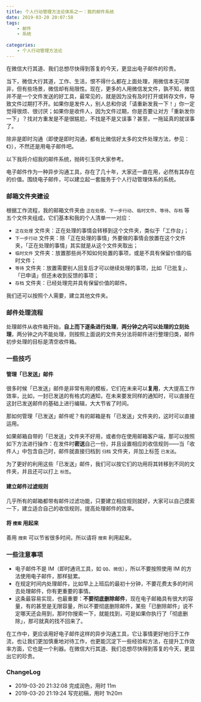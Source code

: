 ```yaml
---
title: 个人行动管理方法论体系之一：我的邮件系统
date: 2019-03-20 20:07:58
tags:
    - 邮件
    - 系统
  
categories:
    - 个人行动管理方法论
---
```


在微信大行其道、我们总想尽快得到答复的今天，更显出电子邮件的珍贵。
<!--more-->

当下，微信大行其道，工作、生活，恨不得什么都在上面处理，用微信本无可厚非，但有些场景，微信却有局限性。现在，更多的人用微信发文件，孰不知，微信并不是一个文件发送的好工具，最常见的，就是因为没有及时打开或转存文件，导致文件过期打不开。如果你是发件人，别人总和你说「请重新发我一下！」你一定觉得很烦、很讨厌；如果你是收件人，因为文件过期，你是否要让对方「重新发你一下」？找对方重发是不是很尴尬，不找是不是又误事？甚至，一拖延真的就误事了。

除非是即时沟通（即使是即时沟通，都有比微信好太多的文件处理方法，参见：《》），不然还是用电子邮件吧。

以下我将介绍我的邮件系统，抛砖引玉供大家参考。

电子邮件作为一种异步沟通工具，存在了几十年，大家还一直在用，必然有其存在的价值。围绕电子邮件，可以建立起一套服务于个人行动管理体系的系统。

### 邮箱文件夹建设
根据工作流程，我的邮箱文件夹由 `正在处理`、`下一步行动`、`临时文件`、`等待`、`存档` 等五个文件夹组成，它们基本和我的个人清单一一对应：
- `正在处理` 文件夹：正在处理的事情会转移到这个文件夹，类似于「工作台」；
- `下一步行动` 文件夹：除「正在处理的事情」外要做的事情会放置在这个文件夹，「正在处理的事情」其实就是从这个文件夹取出；
- `临时文件` 文件夹：放置那些尚不知如何处置的事项，或是不具有保留价值的临时文件；
- `等待` 文件夹：放置需要别人回复后才可以继续处理的事项，比如「已批复」、「已申请」但还未收到反馈的事项；
- `存档` 文件夹：已经处理完并具有保留价值的邮件。

我们还可以按照个人需要，建立其他文件夹。

### 邮件处理流程
处理邮件从收件箱开始，**自上而下逐条进行处理**，**两分钟之内可以处理的立刻处理**，两分钟之内不能处理，则按照上面说的文件夹分法将邮件进行整理归类，邮件初步处理的目标是清空收件箱。

### 一些技巧
#### 管理「已发送」邮件
很多时候「已发送」邮件是非常有用的模板，它们在未来可以**复用**，大大提高工作效率，比如，一封已发送的有格式的通知，在未来要发同样的通知时，可以直接在这封已发送邮件的基础上进行编辑，大大节省了时间。

那如何管理「已发送」邮件呢？有的邮箱是有「已发送」文件夹的，这时可以直接运用。

如果邮箱自带的「已发送」文件夹不好用，或者你在使用邮箱客户端，那可以按照如下方法进行操作：在发件时**密送**自己一份，并且设置相应的收信规则——当「收件人」中包含自己时，邮件就直接归档到 `归档` 文件夹，并加上标签 `已发送`。

为了更好的利用这些「已发送」邮件，我们可以按它们的功用将其转移到不同的文件夹，并且还可以打上 `标签`。

#### 建立邮件过滤规则
几乎所有的邮箱都带有邮件过滤功能，只要建立相应规则就好，大家可以自己摸索一下，建立适合自己的收信规则，提高处理邮件的效率。

#### 将 `搜索` 用起来
善用 `搜索` 可以节省很多时间，所以请将 `搜索` 利用起来。

### 一些注意事项
- 电子邮件不是 IM（即时通讯工具，如 `QQ`、`微信`），所以不要按照使用 IM 的方法使用电子邮件，那样挺累。
- 在规定时间内处理邮件，比如早上上班后的最初十分钟，不要花费太多的时间去处理邮件，你有更重要的事情。
- 这条最容易实现，也最重要：**不要彻底删除邮件**，现在电子邮箱具有很大的容量，有的甚至是无限容量，所以不要彻底删除邮件，某些「已删除邮件」说不定哪天还会用到，那时你搜索一下，就能找到，可是如果你执行了「彻底删除」，那可就真的找不回来了。



在工作中，更应该用好电子邮件这样的异步沟通工具，它让事情更好地归于工作流，也让我们更加慎重地对待工作，也更能沉淀下一些经验和方法，在提升工作效率方面，它也是一个利器。在微信大行其道、我们总想尽快得到答复的今天，更显出它的珍贵。

### ChangeLog
- 2019-03-20 21:32:08 完成润色，用时 11m
- 2019-03-20 21:19:24 写完初稿，用时 1h20m